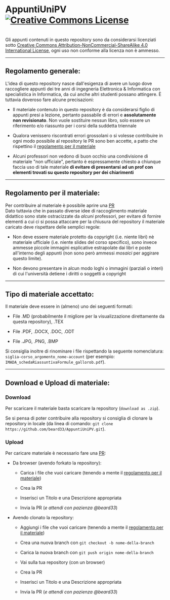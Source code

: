 # AppuntiUniPV <a rel="license" href="http://creativecommons.org/licenses/by-nc-sa/4.0/"><img alt="Creative Commons License" style="border-width:0" src="https://i.creativecommons.org/l/by-nc-sa/4.0/88x31.png" />
</a><br />Gli appunti contenuti in questo repository sono da considerarsi licenziati sotto <a rel="license" href="http://creativecommons.org/licenses/by-nc-sa/4.0/">Creative Commons Attribution-NonCommercial-ShareAlike 4.0 International License</a>, ogni uso non conforme alla licenza non è ammesso.

---

## Regolamento generale:

L'idea di questo repository nasce dall'esigenza di avere un luogo dove raccogliere appunti dei tre anni di ingegneria Elettronica & Informatica con specialistica in Informatica, da cui anche altri studenti possano attingere. È tuttavia doveroso fare alcune precisazioni:

* Il materiale contenuto in questo repository è da considerarsi figlio di appunti presi a lezione, pertanto passabile di errori e **assolutamente non revisionato**. Non vuole sostituire nessun libro, solo essere un riferimento e/o riassunto per i corsi della suddetta triennale

* Qualora venissero riscontrati errori grossolani o si volesse contribuire in ogni modo possibile al repository le PR sono ben accette, a patto che rispettino il [regolamento per il materiale](https://github.com/beard33/AppuntiUniPV/#Regolamento-per-il-materiale)

* Alcuni professori non vedono di buon occhio una condivisione di materiale "non ufficiale", pertanto è espressamente chiesto a chiunque faccia uso di tale materiale **di evitare di presentarsi ad un prof con elementi trovati su questo repository per dei chiarimenti**

---

## Regolamento per il materiale:

Per contribuire al materiale è possibile aprire una [PR](https://github.com/beard33/AppuntiUniPV/pulls)<br>
Dato tuttavia che in passato diverse idee di raccoglimento materiale didattico sono state ostracizzate da _alcuni_ professori, per evitare di fornire elementi a cui ci si possa attaccare per la chiusura del repository il materiale caricato deve rispettare delle semplici regole:
<br>

* Non deve essere materiale protetto da copyright (i.e. niente libri) nè materiale ufficiale (i.e. niente slides del corso specifico), sono invece ammesse piccole immagini esplicative estrapolate dai libri e poste all'interno degli appunti (non sono però ammessi _mosaici_ per aggirare questo limite).

* Non devono presentare in alcun modo loghi o immagini (parziali o interi) di cui l'università detiene i diritti o soggetti a copyright

---

## Tipo di materiale accettato:

Il materiale deve essere in (almeno) uno dei seguenti formati:

* File .MD (probabilmente il migliore per la visualizzazione direttamente da questa repository), .TEX

* File .PDF, .DOCX, .DOC, .ODT

* File .JPG, .PNG, .BMP

Si consiglia inoltre di rinominare i file rispettando la seguente nomenclatura: `siglia-corso_argomento_nome-account` (per esempio: `IMADA_schedaRiassuntivaFormule_gallorob.pdf`).

---

## Download e Upload di materiale:

### Download

Per scaricare il materiale basta scaricare la repository (`download as .zip`).

Se si pensa di poter contribuire alla repository si consiglia di clonare la repository in locale (da linea di comando: `git clone https://github.com/beard33/AppuntiUniPV.git`).

### Upload

Per caricare materiale è necessario fare una [PR](https://help.github.com/en/articles/about-pull-requests):

* Da browser (avendo forkato la repository):

  * Carica i file che vuoi caricare (tenendo a mente il [regolamento per il materiale](https://github.com/beard33/AppuntiUniPV/#Regolamento-per-il-materiale))
  
  * Crea la PR
  
  * Inserisci un Titolo e una Descrizione appropriata
  
  * Invia la PR (_e attendi con pazienza @beard33_)

* Avendo clonato la repository:

  * Aggiungi i file che vuoi caricare (tenendo a mente il [regolamento per il materiale](https://github.com/beard33/AppuntiUniPV/#Regolamento-per-il-materiale))

  * Crea una nuova branch con `git checkout -b nome-della-branch`
  
  * Carica la nuova branch con `git push origin nome-della-branch`
  
  * Vai sulla tua repository (con un browser)
  
  * Crea la PR
  
  * Inserisci un Titolo e una Descrizione appropriata
  
  * Invia la PR (_e attendi con pazienza @beard33_)
